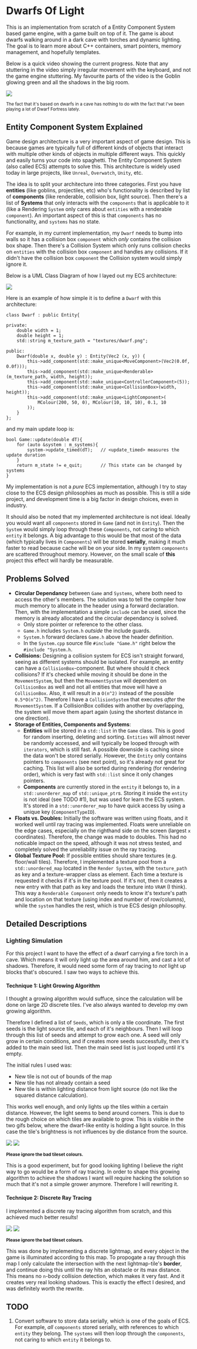 # Dwarfs Of Light
This is an implementation from scratch of a Entity Component System based game engine, with a game built on top of it. The game is about dwarfs walking around in a dark cave with torches and dynamic lighting. The goal is to learn more about C++ containers, smart pointers, memory management, and hopefully templates.

Below is a quick video showing the current progress. Note that any stuttering in the video simply irregular movement with the keyboard, and not the game engine stuttering. My favourite parts of the video is the Goblin glowing green and all the shadows in the big room.

![](gifs/eg.gif)

<sup>The fact that it's based on dwarfs in a cave has nothing to do with the fact that I've been playing a lot of Dwarf Fortress lately.</sup>

## Entity Component System Explained

Game design architecture is a very important aspect of game design. This is because games are typically full of different kinds of objects that interact with multiple other kinds of objects in multiple different ways. This quickly and easily turns your code into spaghetti. The Entity Component System (also called ECS) attempts to solve this. This architecture is widely used today in large projects, like `Unreal`, `Overwatch`, `Unity`, etc.

The idea is to split your architecture into three categories. First you have **entities** (like goblins, projectiles, etc) who's functionality is described by list of **components** (like renderable, collision box, light source). Then there's a list of **Systems** that only interacts with the `components` that is applicable to it (like a Rendering `System` only cares about `entities` with a renderable `component`). An important aspect of this is that `components` has no functionality, and `systems` has no state.

For example, in my current implementation, my `Dwarf` needs to bump into walls so it has a collision box `component` which *only* contains the collision box shape. Then there's a Collision System which only runs collision checks on `entities` with the collision box `component` and handles any collisions. If it didn't have the collision box `component` the Collision system would simply ignore it.

Below is a UML Class Diagram of how I layed out my ECS architecture:

![](uml/ecs.jpeg)

Here is an example of how simple it is to define a `Dwarf` with this architecture:

```
class Dwarf : public Entity{

private:
    double width = 1;
    double height = 1;
    std::string m_texture_path = "textures/dwarf.png";

public:
    Dwarf(double x, double y) : Entity(Vec2 (x, y)) {
        this->add_component(std::make_unique<MoveComponent>(Vec2(0.0f, 0.0f)));
        this->add_component(std::make_unique<Renderable>(m_texture_path, width, height));
        this->add_component(std::make_unique<ControllerComponent>(5));
        this->add_component(std::make_unique<CollisionBox>(width, height));
        this->add_component(std::make_unique<LightComponent>(
            MColour(200, 50, 0), MColour(10, 10, 10), 0.1, 10
        ));
    }
};
```

and my main update loop is:

```
bool Game::update(double dT){
    for (auto &system : m_systems){
        system->update_timed(dT);   // <update_timed> measures the update duration
    }
    return m_state != e_quit;       // This state can be changed by systems
}
```


My implementation is not a *pure* ECS implementation, although I try to stay close to the ECS design philosophies as much as possible. This is still a side project, and development time is a big factor in design choices, even in industry.

It should also be noted that my implemented architecture is not ideal. Ideally you would want all `components` stored in `Game` (and not in `Entity`). Then the `System` would simply loop through these `Components`, not caring to which `entity` it belongs. A big advantage to this would be that most of the data (which typically lives in `Components`) will be stored **serially**, making it much faster to read because cache will be on your side. In my system `components` are scattered throughout memory. However, on the small scale of **this** project this effect will hardly be measurable.


## Problems Solved
- **Circular Dependancy** between `Game` and `Systems`, where both need to access the other's members. The solution was to tell the compiler how much memory to allocate in the header using a forward declaration. Then, with the implementation a simple `include` can be used, since the memory is already allocated and the circular dependancy is solved.
  - Only store pointer or reference to the other class.
  - `Game.h` includes `System.h` *outside* the include guards.
  - `System.h` forward declares `Game.h` above the header definition.
  - In the `System.cpp` source file `#include "Game.h"` right below the `#include "System.h`.
- **Collisions:** Designing a collision system for ECS isn't straight forward, seeing as different systems should be isolated. For example, an entity can have a `CollisionBox`-component. But where should it check collisions? If it's checked while moving it should be done in the `MovementSystem`, but then the `MovementSystem` will dependent on `CollisionBox` as well and not all entities that move will have a `CollisionBox`. Also, it will result in a `O(n^2)` instead of the possible `0.5*O(n^2)`. Therefore I have a `CollisionSystem` that executes *after* the `MovementSystem`. If a CollisionBox collides with another by overlapping, the system will move them apart again (using the shortest distance in one direction).
- **Storage of Entities, Components and Systems**:
  - **Entities** will be stored in a `std::list` in the `Game` class. This is good for random inserting, deleting and sorting. `Entities` will almost never be randomly accessed, and will typically be looped through with `iterators`, which is still fast. A possible downside is caching since the data won't be stored serially. However, the `Entity` only contains pointers to `components` (see next point), so it's already not great for caching. This list will also be sorted during rendering (for rendering order), which is very fast with `std::list` since it only changes pointers.
  - **Components** are currently stored in the `entity` it belongs to, in a `std::unorderer_map` of `std::unique_ptr`s. Storing it inside the `entity` is not ideal (see TODO #1), but was used for learn the ECS system. It's stored in a `std::unorderer_map` to have quick access by using a unique key (`ComponentTypeID`).
- **Floats vs. Doubles:** Initially the software was written using floats, and it worked well until ray tracing was implemented. Floats were unreliable on the edge cases, especially on the righthand side on the screen (largest `x` coordinates). Therefore, the change was made to doubles. This had no noticable impact on the speed, although it was not stress tested, and completely solved the unreliability issue on the ray tracing.
- **Global Texture Pool:** If possible entities should share textures (e.g. floor/wall tiles). Therefore, I implemented a texture pool from a `std::unordered_map` located in the `Render System`, with the `texture_path` as key and a texture-wrapper class as element. Each time a texture is requested it checks if it's in the texture pool. If it's not, then it creates a new entry with that path as key and loads the texture into `VRAM` (I think). This way a `Renderable Component` only needs to know it's texture's path and location on that texture (using index and number of row/columns), while the `system` handles the rest, which is true ECS design philosophy.

## Detailed Descriptions

### Lighting Simulation

For this project I want to have the effect of a dwarf carrying a fire torch in a cave. Which means it will only light up the area around him, and cast a lot of shadows. Therefore, it would need some form of ray tracing to *not* light up blocks that's obscured. I saw two ways to achieve this.

#### Technique 1: Light Growing Algorithm

I thought a growing algorithm would suffuce, since the calculation will be done on large 2D discrete tiles. I've also always wanted to develop my own growing algorithm.

Therefore I defined a list of `Seeds`, which is only a tile coordinate. The first seeds is the light source tile, and each of it's neighbours. Then I will loop through this list of seeds and attempt to grow each one. A seed will only grow in certain conditions, and if creates more seeds successfully, then it's added to the main seed list. Then the main seed list is just looped until it's empty.

The initial rules I used was:
- New tile is not out of bounds of the map
- New tile has not already contain a seed
- New tile is within lighting distance from light source (do not like the squared distance calculation).

This works well enough, and only lights up the tiles within a certain distance. However, the light seems to bend around corners. This is due to the rough choice on which tiles are available to grow. This is visible in the two gifs below, where the dwarf-like entity is holding a light source. In this case the tile's brightness is not influences by die distance from the source.

![](gifs/light_growing_light_bend.gif)
![](gifs/light_growing_light_bend2.gif)

<sup>**Please ignore the bad tileset colours.**</sup>

This is a good experiment, but for good looking lighting I believe the right way to go would be a form of ray tracing. In order to shape this growing algorithm to achieve the shadows I want will require hacking the solution so much that it's not a simple grower anymore. Therefore I will rewriting it.

#### Technique 2: Discrete Ray Tracing

I implemented a discrete ray tracing algorithm from scratch, and this achieved much better results!

![](gifs/ray_tracing.gif)
![](gifs/ray_tracing_2.gif)

<sup>**Please ignore the bad tileset colours.**</sup>

This was done by implementing a discrete lightmap, and every object in the game is illuminated according to this map. To propogate a ray through this map I only calculate the intersection with the next lightmap-tile's **border**, and continue doing this until the ray hits an obstacle or its max distance. This means no `n`-body collision detection, which makes it very fast. And it creates very real looking shadows. This is exactly the effect I desired, and was definitely worth the rewrite.

## TODO
1. Convert software to store data serially, which is one of the goals of ECS. For example, *all* `components` stored serially, with references to which `entity` they belong. The `systems` will then loop through the `components`, not caring to which `entity` it belongs to.

